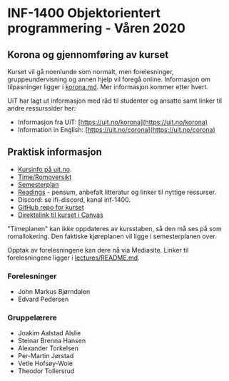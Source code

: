 INF-1400 Objektorientert programmering - Våren 2020
================================

Korona og gjennomføring av kurset
-------------------

Kurset vil gå noenlunde som normalt, men forelesninger,
gruppeundervisning og annen hjelp vil foregå online. Informasjon om
tilpasninger ligger i [korona.md](korona.md). Mer informasjon kommer
etter hvert.

UiT har lagt ut informasjon med råd til studenter og ansatte samt linker til andre ressurssider her: 

* Informasjon fra UiT: [https://uit.no/korona](https://uit.no/korona)
* Information in English: [https://uit.no/corona](https://uit.no/corona)


Praktisk informasjon
--------------

* [Kursinfo på uit.no](http://uit.no/studiekatalog/emner/2020/var/inf-1400-1). 
* [Time/Romoversikt](http://timeplan.uit.no/emne_timeplan.php?sem=20v&module[]=INF-1400-1)
* [Semesterplan](semesterplan.md)
* [Readings](readings.md) - pensum, anbefalt litteratur og linker til nyttige ressurser.
* Discord: se ifi-discord, kanal inf-1400.  
* [GitHub repo for kurset](https://github.com/uit-inf-1400-2020/uit-inf-1400-2020.github.io) 
* [Direktelink til kurset i Canvas](https://uit.instructure.com/courses/16497)

"Timeplanen" kan ikke oppdateres av kursstaben, så den må ses på som romallokering. Den faktiske kjøreplanen vil ligge i semesterplanen over.

Opptak av forelesningene kan dere nå via Mediasite. Linker til forelesningene ligger i [lectures/README.md](lectures/README.md).


### Forelesninger
- John Markus Bjørndalen
- Edvard Pedersen

### Gruppelærere
- Joakim Aalstad Alslie 
- Steinar Brenna Hansen
- Alexander Torkelsen 
- Per-Martin Jørstad 
- Vetle Hofsøy-Woie 
- Theodor Tollersrud  

